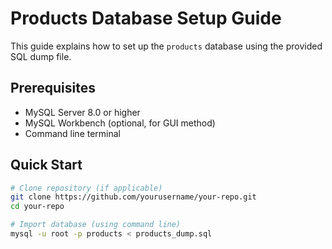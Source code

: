 # Products Database Setup Guide

This guide explains how to set up the `products` database using the provided SQL dump file.

## Prerequisites

- MySQL Server 8.0 or higher
- MySQL Workbench (optional, for GUI method)
- Command line terminal

## Quick Start

```bash
# Clone repository (if applicable)
git clone https://github.com/yourusername/your-repo.git
cd your-repo

# Import database (using command line)
mysql -u root -p products < products_dump.sql
